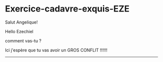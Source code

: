 # Exercice-cadavre-exquis-EZE

Salut Angelique!

Hello Ezechiel

comment vas-tu ?

Ici j'espère que tu vas avoir un GROS CONFLIT !!!!!!

--------
